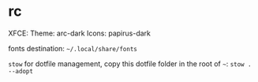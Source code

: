 # rc

XFCE:
Theme: arc-dark
Icons: papirus-dark

fonts destination: `~/.local/share/fonts`

`stow` for dotfile management, copy this dotfile folder in the root of `~`: `stow . --adopt`
